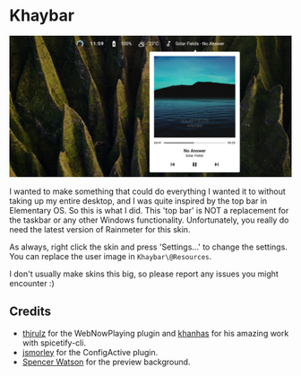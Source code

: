 # Khaybar

![Preview](/Preview.jpg)

I wanted to make something that could do everything I wanted it to without taking up my entire desktop, and I was quite inspired by the top bar in Elementary OS. So this is what I did. This 'top bar' is NOT a replacement for the taskbar or any other Windows functionality. Unfortunately, you really do need the latest version of Rainmeter for this skin.

As always, right click the skin and press 'Settings...' to change the settings. You can replace the user image in `Khaybar\@Resources`.

I don't usually make skins this big, so please report any issues you might encounter :)

## Credits
* [thjrulz](https://github.com/tjhrulz/WebNowPlaying) for the WebNowPlaying plugin and [khanhas](https://github.com/khanhas/spicetify-cli) for his amazing work with spicetify-cli.
* [jsmorley](https://forum.rainmeter.net/viewtopic.php?t=28720) for the ConfigActive plugin.
* [Spencer Watson](https://unsplash.com/photos/Bzz0LVbyO8I) for the preview background.